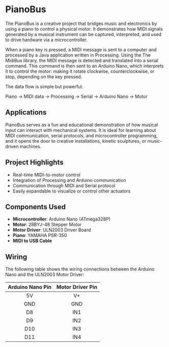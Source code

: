# PianoBus

The PianoBus is a creative project that bridges music and electronics by using a piano to control a physical motor. It demonstrates how MIDI signals generated by a musical instrument can be captured, interpreted, and used to drive hardware via a microcontroller.

When a piano key is pressed, a MIDI message is sent to a computer and processed by a Java application written in Processing. Using the The MidiBus library, the MIDI message is detected and translated into a serial command. This command is then sent to an Arduino Nano, which interprets it to control the motor: making it rotate clockwise, counterclockwise, or stop, depending on the key pressed.

The data flow is simple but powerful:

Piano → MIDI data → Processing → Serial → Arduino Nano → Motor

## Applications
PianoBus serves as a fun and educational demonstration of how musical input can interact with mechanical systems. It is ideal for learning about MIDI communication, serial protocols, and microcontroller programming, and it opens the door to creative installations, kinetic sculptures, or music-driven machines.


## Project Highlights

- Real-time MIDI-to-motor control
- Integration of Processing and Arduino communication
- Communication through MIDI and Serial protocol
- Easily expandable to visualize or control other actuators


## Components Used

- **Microcontroller**: Arduino Nano (ATmega328P)
- **Motor**: 28BYJ-48 Stepper Motor
- **Motor Driver**: ULN2003 Driver Board
- **Piano**: YAMAHA PSR-350
- **MIDI to USB Cable**


## Wiring

The following table shows the wiring connections between the Arduino Nano and the ULN2003 Motor Driver:

| Arduino Nano Pin | Motor Driver Pin |
|:----------------:|:----------------:|
| 5V               | V+               |
| GND              | GND              |
| D8               | IN1              |
| D9               | IN2              |
| D10              | IN3              |
| D11              | IN4              |



